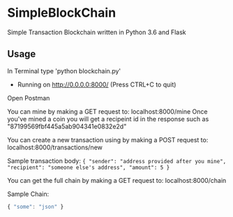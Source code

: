 # SimpleBlockChain
Simple Transaction Blockchain written in Python 3.6 and Flask

## Usage
In Terminal type 'python blockchain.py'
* Running on http://0.0.0.0:8000/ (Press CTRL+C to quit)

Open Postman

You can mine by making a GET request to: localhost:8000/mine
Once you've mined a coin you will get a recipeint id in the response such as "87199569fbf445a5ab904341e0832e2d"

You can create a new transaction using by making a POST request to: localhost:8000/transactions/new

  Sample transaction body:
    ```
    {
      "sender": "address provided after you mine",
      "recipient": "someone else's address",
      "amount": 5
    }
    ```
 
 You can get the full chain by making a GET request to: localhost:8000/chain
 
   Sample Chain:
   ```javascript
{ "some": "json" }
```
